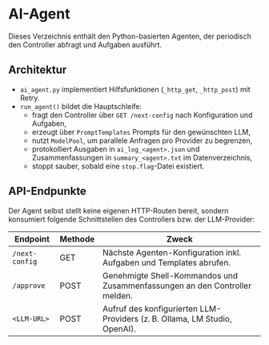 # AI-Agent

Dieses Verzeichnis enthält den Python-basierten Agenten, der periodisch den Controller abfragt und Aufgaben ausführt.

## Architektur

- `ai_agent.py` implementiert Hilfsfunktionen (`_http_get`, `_http_post`) mit Retry.
- `run_agent()` bildet die Hauptschleife:
  - fragt den Controller über `GET /next-config` nach Konfiguration und Aufgaben,
  - erzeugt über `PromptTemplates` Prompts für den gewünschten LLM,
  - nutzt `ModelPool`, um parallele Anfragen pro Provider zu begrenzen,
  - protokolliert Ausgaben in `ai_log_<agent>.json` und Zusammenfassungen in `summary_<agent>.txt` im Datenverzeichnis,
  - stoppt sauber, sobald eine `stop.flag`-Datei existiert.

## API-Endpunkte

Der Agent selbst stellt keine eigenen HTTP-Routen bereit, sondern konsumiert folgende Schnittstellen des Controllers bzw. der LLM-Provider:

| Endpoint | Methode | Zweck |
|---------|--------|-------|
| `/next-config` | GET | Nächste Agenten-Konfiguration inkl. Aufgaben und Templates abrufen. |
| `/approve` | POST | Genehmigte Shell-Kommandos und Zusammenfassungen an den Controller melden. |
| `<LLM-URL>` | POST | Aufruf des konfigurierten LLM-Providers (z. B. Ollama, LM Studio, OpenAI). |

